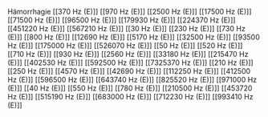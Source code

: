 Hämorrhagie
[[370 Hz (E)]]
[[970 Hz (E)]]
[[2500 Hz (E)]]
[[17500 Hz (E)]]
[[71500 Hz (E)]]
[[96500 Hz (E)]]
[[179930 Hz (E)]]
[[224370 Hz (E)]]
[[451220 Hz (E)]]
[[567210 Hz (E)]]
[[30 Hz (E)]]
[[230 Hz (E)]]
[[730 Hz (E)]]
[[800 Hz (E)]]
[[12690 Hz (E)]]
[[5170 Hz (E)]]
[[32500 Hz (E)]]
[[93500 Hz (E)]]
[[175000 Hz (E)]]
[[526070 Hz (E)]]
[[50 Hz (E)]]
[[520 Hz (E)]]
[[710 Hz (E)]]
[[930 Hz (E)]]
[[2560 Hz (E)]]
[[33180 Hz (E)]]
[[215470 Hz (E)]]
[[402530 Hz (E)]]
[[592500 Hz (E)]]
[[7325370 Hz (E)]]
[[210 Hz (E)]]
[[250 Hz (E)]]
[[4570 Hz (E)]]
[[42690 Hz (E)]]
[[112250 Hz (E)]]
[[412500 Hz (E)]]
[[596500 Hz (E)]]
[[643740 Hz (E)]]
[[825520 Hz (E)]]
[[971000 Hz (E)]]
[[40 Hz (E)]]
[[550 Hz (E)]]
[[780 Hz (E)]]
[[210500 Hz (E)]]
[[453720 Hz (E)]]
[[515190 Hz (E)]]
[[683000 Hz (E)]]
[[712230 Hz (E)]]
[[993410 Hz (E)]]